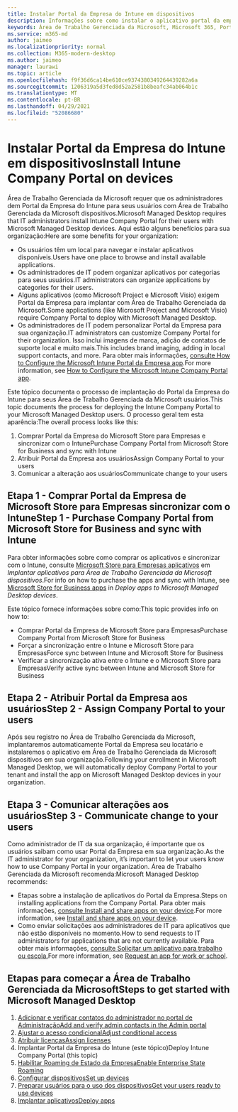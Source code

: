 ```yaml
---
title: Instalar Portal da Empresa do Intune em dispositivos
description: Informações sobre como instalar o aplicativo portal da empresa em Área de Trabalho Gerenciada da Microsoft dispositivos
keywords: Área de Trabalho Gerenciada da Microsoft, Microsoft 365, Portal da Empresa
ms.service: m365-md
author: jaimeo
ms.localizationpriority: normal
ms.collection: M365-modern-desktop
ms.author: jaimeo
manager: laurawi
ms.topic: article
ms.openlocfilehash: f9f36d6ca14be610ce9374380349264439282a6a
ms.sourcegitcommit: 1206319a5d3fed8d52a2581b8beafc34ab064b1c
ms.translationtype: MT
ms.contentlocale: pt-BR
ms.lasthandoff: 04/29/2021
ms.locfileid: "52086680"
---
```

# <a name="install-intune-company-portal-on-devices"></a><span data-ttu-id="d6833-104">Instalar Portal da Empresa do Intune em dispositivos</span><span class="sxs-lookup"><span data-stu-id="d6833-104">Install Intune Company Portal on devices</span></span>

<span data-ttu-id="d6833-105">Área de Trabalho Gerenciada da Microsoft requer que os administradores dem Portal da Empresa do Intune para seus usuários com Área de Trabalho Gerenciada da Microsoft dispositivos.</span><span class="sxs-lookup"><span data-stu-id="d6833-105">Microsoft Managed Desktop requires that IT administrators install Intune Company Portal for their users with Microsoft Managed Desktop devices.</span></span> <span data-ttu-id="d6833-106">Aqui estão alguns benefícios para sua organização:</span><span class="sxs-lookup"><span data-stu-id="d6833-106">Here are some benefits for your organization:</span></span>
- <span data-ttu-id="d6833-107">Os usuários têm um local para navegar e instalar aplicativos disponíveis.</span><span class="sxs-lookup"><span data-stu-id="d6833-107">Users have one place to browse and install available applications.</span></span> 
- <span data-ttu-id="d6833-108">Os administradores de IT podem organizar aplicativos por categorias para seus usuários.</span><span class="sxs-lookup"><span data-stu-id="d6833-108">IT administrators can organize applications by categories for their users.</span></span>  
- <span data-ttu-id="d6833-109">Alguns aplicativos (como Microsoft Project e Microsoft Visio) exigem Portal da Empresa para implantar com Área de Trabalho Gerenciada da Microsoft.</span><span class="sxs-lookup"><span data-stu-id="d6833-109">Some applications (like Microsoft Project and Microsoft Visio) require Company Portal to deploy with Microsoft Managed Desktop.</span></span>
- <span data-ttu-id="d6833-110">Os administradores de IT podem personalizar Portal da Empresa para sua organização.</span><span class="sxs-lookup"><span data-stu-id="d6833-110">IT administrators can customize Company Portal for their organization.</span></span> <span data-ttu-id="d6833-111">Isso inclui imagens de marca, adição de contatos de suporte local e muito mais.</span><span class="sxs-lookup"><span data-stu-id="d6833-111">This includes brand imaging, adding in local support contacts, and more.</span></span> <span data-ttu-id="d6833-112">Para obter mais informações, [consulte How to Configure the Microsoft Intune Portal da Empresa app](/intune/company-portal-app).</span><span class="sxs-lookup"><span data-stu-id="d6833-112">For more information, see [How to Configure the Microsoft Intune Company Portal app](/intune/company-portal-app).</span></span>   

<span data-ttu-id="d6833-113">Este tópico documenta o processo de implantação do Portal da Empresa do Intune para seus Área de Trabalho Gerenciada da Microsoft usuários.</span><span class="sxs-lookup"><span data-stu-id="d6833-113">This topic documents the process for deploying the Intune Company Portal to your Microsoft Managed Desktop users.</span></span> <span data-ttu-id="d6833-114">O processo geral tem esta aparência:</span><span class="sxs-lookup"><span data-stu-id="d6833-114">The overall process looks like this:</span></span>
1. <span data-ttu-id="d6833-115">Comprar Portal da Empresa do Microsoft Store para Empresas e sincronizar com o Intune</span><span class="sxs-lookup"><span data-stu-id="d6833-115">Purchase Company Portal from Microsoft Store for Business and sync with Intune</span></span>
2. <span data-ttu-id="d6833-116">Atribuir Portal da Empresa aos usuários</span><span class="sxs-lookup"><span data-stu-id="d6833-116">Assign Company Portal to your users</span></span>
3. <span data-ttu-id="d6833-117">Comunicar a alteração aos usuários</span><span class="sxs-lookup"><span data-stu-id="d6833-117">Communicate change to your users</span></span>

## <a name="step-1---purchase-company-portal-from-microsoft-store-for-business-and-sync-with-intune"></a><span data-ttu-id="d6833-118">Etapa 1 - Comprar Portal da Empresa de Microsoft Store para Empresas sincronizar com o Intune</span><span class="sxs-lookup"><span data-stu-id="d6833-118">Step 1 - Purchase Company Portal from Microsoft Store for Business and sync with Intune</span></span>
<span data-ttu-id="d6833-119">Para obter informações sobre como comprar os aplicativos e sincronizar com o Intune, consulte [Microsoft Store para Empresas aplicativos](deploy-apps.md#msfb-apps) em *Implantar aplicativos para Área de Trabalho Gerenciada da Microsoft dispositivos*.</span><span class="sxs-lookup"><span data-stu-id="d6833-119">For info on how to purchase the apps and sync with Intune, see [Microsoft Store for Business apps](deploy-apps.md#msfb-apps) in *Deploy apps to Microsoft Managed Desktop devices*.</span></span>

<span data-ttu-id="d6833-120">Este tópico fornece informações sobre como:</span><span class="sxs-lookup"><span data-stu-id="d6833-120">This topic provides info on how to:</span></span> 
- <span data-ttu-id="d6833-121">Comprar Portal da Empresa de Microsoft Store para Empresas</span><span class="sxs-lookup"><span data-stu-id="d6833-121">Purchase Company Portal from Microsoft Store for Business</span></span> 
- <span data-ttu-id="d6833-122">Forçar a sincronização entre o Intune e Microsoft Store para Empresas</span><span class="sxs-lookup"><span data-stu-id="d6833-122">Force sync between Intune and Microsoft Store for Business</span></span>
- <span data-ttu-id="d6833-123">Verificar a sincronização ativa entre o Intune e o Microsoft Store para Empresas</span><span class="sxs-lookup"><span data-stu-id="d6833-123">Verify active sync between Intune and Microsoft Store for Business</span></span> 

## <a name="step-2---assign-company-portal-to-your-users"></a><span data-ttu-id="d6833-124">Etapa 2 - Atribuir Portal da Empresa aos usuários</span><span class="sxs-lookup"><span data-stu-id="d6833-124">Step 2 - Assign Company Portal to your users</span></span>
<span data-ttu-id="d6833-125">Após seu registro no Área de Trabalho Gerenciada da Microsoft, implantaremos automaticamente Portal da Empresa seu locatário e instalaremos o aplicativo em Área de Trabalho Gerenciada da Microsoft dispositivos em sua organização.</span><span class="sxs-lookup"><span data-stu-id="d6833-125">Following your enrollment in Microsoft Managed Desktop, we will automatically deploy Company Portal to your tenant and install the app on Microsoft Managed Desktop devices in your organization.</span></span>

## <a name="step-3---communicate-change-to-your-users"></a><span data-ttu-id="d6833-126">Etapa 3 - Comunicar alterações aos usuários</span><span class="sxs-lookup"><span data-stu-id="d6833-126">Step 3 - Communicate change to your users</span></span>
<span data-ttu-id="d6833-127">Como administrador de IT da sua organização, é importante que os usuários saibam como usar Portal da Empresa em sua organização.</span><span class="sxs-lookup"><span data-stu-id="d6833-127">As the IT administrator for your organization, it’s important to let your users know how to use Company Portal in your organization.</span></span> <span data-ttu-id="d6833-128">Área de Trabalho Gerenciada da Microsoft recomenda:</span><span class="sxs-lookup"><span data-stu-id="d6833-128">Microsoft Managed Desktop recommends:</span></span>
- <span data-ttu-id="d6833-129">Etapas sobre a instalação de aplicativos do Portal da Empresa.</span><span class="sxs-lookup"><span data-stu-id="d6833-129">Steps on installing applications from the Company Portal.</span></span> <span data-ttu-id="d6833-130">Para obter mais informações, [consulte Install and share apps on your device](/intune-user-help/install-apps-cpapp-windows).</span><span class="sxs-lookup"><span data-stu-id="d6833-130">For more information, see [Install and share apps on your device](/intune-user-help/install-apps-cpapp-windows).</span></span>
- <span data-ttu-id="d6833-131">Como enviar solicitações aos administradores de IT para aplicativos que não estão disponíveis no momento.</span><span class="sxs-lookup"><span data-stu-id="d6833-131">How to send requests to IT administrators for applications that are not currently available.</span></span> <span data-ttu-id="d6833-132">Para obter mais informações, [consulte Solicitar um aplicativo para trabalho ou escola.](/intune-user-help/install-apps-cpapp-windows#request-an-app-for-work-or-school)</span><span class="sxs-lookup"><span data-stu-id="d6833-132">For more information, see [Request an app for work or school](/intune-user-help/install-apps-cpapp-windows#request-an-app-for-work-or-school).</span></span>  

## <a name="steps-to-get-started-with-microsoft-managed-desktop"></a><span data-ttu-id="d6833-133">Etapas para começar a Área de Trabalho Gerenciada da Microsoft</span><span class="sxs-lookup"><span data-stu-id="d6833-133">Steps to get started with Microsoft Managed Desktop</span></span>

1. [<span data-ttu-id="d6833-134">Adicionar e verificar contatos do administrador no portal de Administração</span><span class="sxs-lookup"><span data-stu-id="d6833-134">Add and verify admin contacts in the Admin portal</span></span>](add-admin-contacts.md)
2. [<span data-ttu-id="d6833-135">Ajustar o acesso condicional</span><span class="sxs-lookup"><span data-stu-id="d6833-135">Adjust conditional access</span></span>](conditional-access.md)
3. [<span data-ttu-id="d6833-136">Atribuir licenças</span><span class="sxs-lookup"><span data-stu-id="d6833-136">Assign licenses</span></span>](assign-licenses.md)
4. <span data-ttu-id="d6833-137">Implantar Portal da Empresa do Intune (este tópico)</span><span class="sxs-lookup"><span data-stu-id="d6833-137">Deploy Intune Company Portal (this topic)</span></span>
5. [<span data-ttu-id="d6833-138">Habilitar Roaming de Estado da Empresa</span><span class="sxs-lookup"><span data-stu-id="d6833-138">Enable Enterprise State Roaming</span></span>](enterprise-state-roaming.md)
6. [<span data-ttu-id="d6833-139">Configurar dispositivos</span><span class="sxs-lookup"><span data-stu-id="d6833-139">Set up devices</span></span>](set-up-devices.md)
7. [<span data-ttu-id="d6833-140">Preparar usuários para o uso dos dispositivos</span><span class="sxs-lookup"><span data-stu-id="d6833-140">Get your users ready to use devices</span></span>](get-started-devices.md)
8. [<span data-ttu-id="d6833-141">Implantar aplicativos</span><span class="sxs-lookup"><span data-stu-id="d6833-141">Deploy apps</span></span>](deploy-apps.md)
